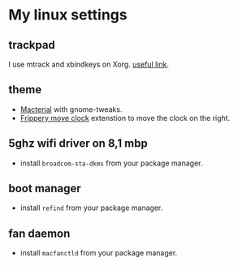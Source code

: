 # My linux settings

## trackpad

I use mtrack and xbindkeys on Xorg. [useful link](https://int3ractive.com/2018/09/make-the-best-of-MacBook-touchpad-on-Ubuntu.html).

## theme

- [Macterial](https://www.gnome-look.org/p/1248255/) with gnome-tweaks.
- [Frippery move clock](https://extensions.gnome.org/extension/2/move-clock/) extenstion to move the clock on the right.

## 5ghz wifi driver on 8,1 mbp

- install `broadcom-sta-dkms` from your package manager.

## boot manager

- install `refind` from your package manager.

## fan daemon

- install `macfanctld` from your package manager.
